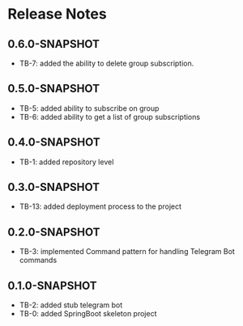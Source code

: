 # Release Notes

## 0.6.0-SNAPSHOT

*   TB-7: added the ability to delete group subscription.

## 0.5.0-SNAPSHOT

* TB-5: added ability to subscribe on group
* TB-6: added ability to get a list of group subscriptions

## 0.4.0-SNAPSHOT

* TB-1: added repository level

## 0.3.0-SNAPSHOT

* TB-13: added deployment process to the project

## 0.2.0-SNAPSHOT

* TB-3: implemented Command pattern for handling Telegram Bot commands

## 0.1.0-SNAPSHOT

* TB-2: added stub telegram bot
* TB-0: added SpringBoot skeleton project

